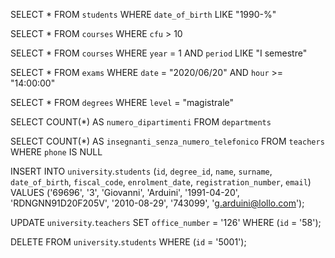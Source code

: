 <!-- selezionare tutti gli studenti nati nel 1990 -->

SELECT \* FROM `students`
WHERE `date_of_birth` LIKE "1990-%"

<!-- selezionare tutti i corsi da più di 10 cfu -->

SELECT \* FROM `courses`
WHERE `cfu` > 10

<!-- selezionare tutti i corsi del primo semestre del primo anno  -->

SELECT \* FROM `courses`
WHERE `year` = 1
AND `period` LIKE "I semestre"

<!-- selezionare esami dopo le 14:00 il giorno 20/06/2020 -->

SELECT \* FROM `exams`
WHERE `date` = "2020/06/20"
AND `hour` >= "14:00:00"

<!-- selezionare tutti i corsi di laurea magistrale -->

SELECT \* FROM `degrees`
WHERE `level` = "magistrale"

<!-- da quanti dipartimenti è composta l'università? -->

SELECT COUNT(\*) AS `numero_dipartimenti` FROM `departments`

<!-- Quanti sono gli insegnanti senza numero di telefono? -->

SELECT COUNT(\*) AS `insegnanti_senza_numero_telefonico`
FROM `teachers`
WHERE `phone` IS NULL

<!-- Inserire nella tabella studenti un nuovo record con i propri dati -->

INSERT INTO `university`.`students` (`id`, `degree_id`, `name`, `surname`, `date_of_birth`, `fiscal_code`, `enrolment_date`, `registration_number`, `email`) VALUES ('69696', '3', 'Giovanni', 'Arduini', '1991-04-20', 'RDNGNN91D20F205V', '2010-08-29', '743099', 'g.arduini@lollo.com');

<!-- cambiare il numero di ufficio del prof. Pietro Rizzo in 126 -->

UPDATE `university`.`teachers` SET `office_number` = '126' WHERE (`id` = '58');

<!-- eliminare dalla tabella studenti il proprio record -->

DELETE FROM `university`.`students` WHERE (`id` = '5001');
